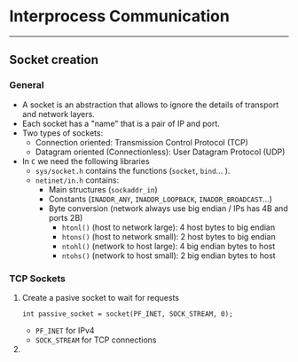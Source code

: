 # Interprocess Communication
---
## Socket creation
### General
- A socket is an abstraction that allows to ignore the details of transport and network layers.
- Each socket has a "name" that is a pair of IP and port.
- Two types of sockets:
	- Connection oriented: Transmission Control Protocol (TCP)
	- Datagram oriented (Connectionless): User Datagram Protocol (UDP)
- In `C` we need the following libraries
	- `sys/socket.h` contains the functions  (`socket`, `bind`... ).
	- `netinet/in.h` contains:
		- Main structures (`sockaddr_in`)
		- Constants (`INADDR_ANY`, `INADDR_LOOPBACK`, `INADDR_BROADCAST`...)
		- Byte conversion (network always use big endian / IPs has 4B and ports 2B)
			- `htonl()` (host to network large): 4 host bytes to big endian
			- `htons()` (host to network small): 2 host bytes to big endian
			- `ntohl()` (network to host large): 4 big endian bytes to host
			- `ntohs()` (network to host small): 2 big endian bytes to host
### TCP Sockets
1. Create a pasive socket to wait for requests
	```
	int passive_socket = socket(PF_INET, SOCK_STREAM, 0);
	```
	- `PF_INET` for IPv4
	- `SOCK_STREAM` for TCP connections
2. 